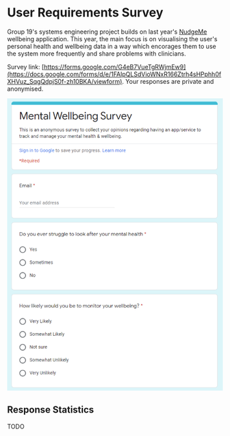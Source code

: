 # User Requirements Survey

Group 19's systems engineering project builds on last year's [NudgeMe](http://students.cs.ucl.ac.uk/2020/group26/) wellbeing application. This year, the main focus is on visualising the user's personal health and wellbeing data in a way which encorages them to use the system more frequently and share problems with clinicians. 

Survey link: [https://forms.google.com/G4eB7VueTgRWjmEw9](https://docs.google.com/forms/d/e/1FAIpQLSdVioWNxR166Ztrh4sHPphh0fXHVuz_SqgQdpjS0f-zh10BKA/viewform). Your responses are private and anonymised.

<img src='./images/Capture.PNG'>

## Response Statistics

TODO
